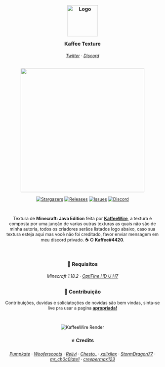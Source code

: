 <h3 align="center">
	<img src="https://i.imgur.com/yIVbZRx.png" width="100" alt="Logo"/><br/>
	<img src="https://i.imgur.com/a97tdtX.png" height="30" width="0px"/>
	Kaffee Texture
	<img src="https://i.imgur.com/a97tdtX.png" height="30" width="0px"/>
</h3>

<h6 align="center">
  <a href="https://twitter.com/KaffeeRealms">Twitter</a>
  ·
  <a href="https://discord.gg/DGghMCqmGJ">Discord</a>
</h6>

<p align="center">
  <img src="https://i.imgur.com/2ZHhPj1.png" width="400" />
</p>

<p align="center">
	<a href="https://github.com/KaffeeWire/KaffeeTexture/stargazers">
		<img alt="Stargazers" src="https://img.shields.io/github/stars/kaffeerealms?style=for-the-badge&logo=starship&color=C9CBFF&logoColor=D9E0EE&labelColor=302D41"></a>
	<a href="https://github.com/KaffeeWire/KaffeeTexture/releases/latest">
		<img alt="Releases" src="https://img.shields.io/github/release/kaffeewire/kaffeetexture.svg?style=for-the-badge&logo=github&color=F2CDCD&logoColor=D9E0EE&labelColor=302D41"/></a>
	<a href="https://github.com/KaffeeWire/KaffeeTexture/issues">
		<img alt="Issues" src="https://img.shields.io/github/issues/KaffeeWire/KaffeeTexture?style=for-the-badge&logo=gitbook&color=B5E8E0&logoColor=D9E0EE&labelColor=302D41"></a>
	<a href="https://discord.gg/DGghMCqmGJ">
		<img alt="Discord" src="https://img.shields.io/discord/1043546749878403213?style=for-the-badge&logo=discord&color=DDB6F2&logoColor=D9E0EE&labelColor=302D41"></a>
</p>

&nbsp;

<p align="center">
Textura de <b>Minecraft: Java Edition</b> feita por <a href="https://github.com/KaffeeWire"><b>KaffeeWire</b></a>, a textura é composta por uma junção de varias outras texturas as quais não são de minha autoria, todos os criadores serãos listados logo abaixo, caso sua textura esteja aqui mas você não foi creditado, favor enviar mensagem em meu discord privado. <b>☕ ○ Kaffee#4420</b>.
</p>

&nbsp;

<h3 align="center">
📃 Requisitos
</h3>

<h6 align="center">
  <a>Minecraft 1.18.2</a>
  ·
  <a href="https://optifine.net/adloadx?f=OptiFine_1.18.2_HD_U_H7.jar">OptiFine HD U H7</a>
</h6>

<h3 align="center">
🤝 Contribuição
</h3>

<p align="center">
Contribuições, duvidas e soliciatoções de novidas são bem vindas, sinta-se live pra usar a pagina <a href="https://github.com/KaffeeWire/KaffeeTexture/issues"><b>apropriada!</b></a>
</p>

&nbsp;

<p align="center">
<img src="https://i.imgur.com/qPl4hIU.png" alt="KaffeeWire Render"/>
</p>

<h3 align="center">
⭐️ Credits
</h3>

<h6 align="center">
  <a href="www.planetminecraft.com/member/pumpkate/">Pumpkate</a>
  ·
  <a href="https://www.planetminecraft.com/member/wooferscoots/">Wooferscoots</a>
  ·
  <a href="https://www.planetminecraft.com/member/reijvi/">Reijvi</a>
  ·
  <a href="https://www.planetminecraft.com/member/chesto_/">Chesto_</a>
  ·
  <a href="https://www.planetminecraft.com/member/xalixilax/">xalixilax</a>
  ·
  <a href="https://www.planetminecraft.com/member/stormdragon77/">StormDragon77</a>
  ·
  <a href="https://www.curseforge.com/members/mr_ch0c0late1/projects">mr_ch0c0late1</a>
  ·
  <a href="https://www.planetminecraft.com/member/creepermax123/">creepermax123</a>
</h6>
